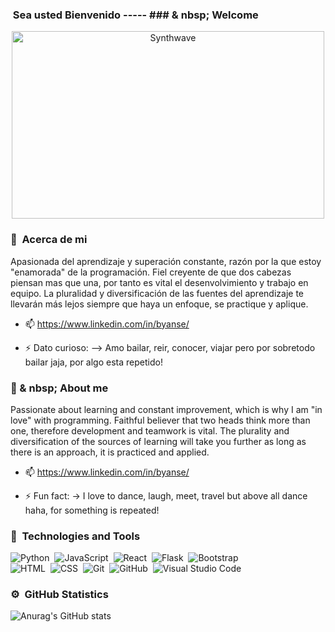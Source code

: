 ###  &nbsp;Sea usted Bienvenido ----- ### & nbsp; Welcome

<p align="center"><img src="https://thumbs.gfycat.com/GoodnaturedFondGaur-size_restricted.gif" alt="Synthwave" height="300" width="500"></p>

### 👯 &nbsp;Acerca de mi

Apasionada del aprendizaje y superación constante, razón por la que estoy "enamorada" de la programación. Fiel creyente de que dos cabezas piensan mas que una, por tanto es vital el desenvolvimiento y trabajo en equipo.
La pluralidad y diversificación de las fuentes del aprendizaje te llevarán más lejos siempre que haya un enfoque, se practique y aplique.
- 📫 https://www.linkedin.com/in/byanse/

- ⚡ Dato curioso: 
--> Amo bailar, reir, conocer, viajar pero por sobretodo bailar jaja, por algo esta repetido!

### 👯 & nbsp; About me

Passionate about learning and constant improvement, which is why I am "in love" with programming. Faithful believer that two heads think more than one, therefore development and teamwork is vital.
The plurality and diversification of the sources of learning will take you further as long as there is an approach, it is practiced and applied.
- 📫 https://www.linkedin.com/in/byanse/

- ⚡ Fun fact:
-> I love to dance, laugh, meet, travel but above all dance haha, for something is repeated!

### 🌱 &nbsp;Technologies and Tools

![Python](https://img.shields.io/badge/-Python-05122A?style=flat&logo=python)&nbsp;
![JavaScript](https://img.shields.io/badge/-JavaScript-05122A?style=flat&logo=javascript)&nbsp;
![React](https://img.shields.io/badge/-React-05122A?style=flat&logo=react)&nbsp;
![Flask](https://img.shields.io/badge/-Flask-05122A?style=flat&logo=flask)&nbsp;
![Bootstrap](https://img.shields.io/badge/-Bootstrap-05122A?style=flat&logo=bootstrap&logoColor=563D7C)\
![HTML](https://img.shields.io/badge/-HTML-05122A?style=flat&logo=HTML5)&nbsp;
![CSS](https://img.shields.io/badge/-CSS-05122A?style=flat&logo=CSS3&logoColor=1572B6)&nbsp;
![Git](https://img.shields.io/badge/-Git-05122A?style=flat&logo=git)&nbsp;
![GitHub](https://img.shields.io/badge/-GitHub-05122A?style=flat&logo=github)&nbsp;
![Visual Studio Code](https://img.shields.io/badge/-Visual%20Studio%20Code-05122A?style=flat&logo=visual-studio-code&logoColor=007ACC)&nbsp;

### ⚙️ &nbsp;GitHub Statistics

  ![Anurag's GitHub stats](https://github-readme-stats.vercel.app/api?username=byanse&show_icons=true&theme=radical)




